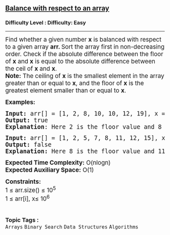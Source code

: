 <h2><a href="https://www.geeksforgeeks.org/problems/balance-with-respect-to-an-array5443/1?page=1&category=Binary%20Search&difficulty=Easy,Medium,Hard&status=unsolved,attempted&sortBy=accuracy">Balance with respect to an array</a></h2><h3>Difficulty Level : Difficulty: Easy</h3><hr><div class="problems_problem_content__Xm_eO"><p style="text-align: left;"><span style="font-size: 14pt;">Find whether a given number <strong>x</strong> is balanced with respect to a given array <strong>arr. </strong>Sort the array first in non-decreasing order. Check </span><span style="font-size: 18.6667px;">if the absolute difference between the floor of </span><strong style="font-size: 18.6667px;">x</strong><span style="font-size: 18.6667px;">&nbsp;and&nbsp;</span><strong style="font-size: 18.6667px;">x</strong><span style="font-size: 18.6667px;">&nbsp;is equal to the absolute difference between the ceil of&nbsp;</span><strong style="font-size: 18.6667px;">x</strong><span style="font-size: 18.6667px;">&nbsp;and&nbsp;</span><strong style="font-size: 18.6667px;">x</strong><span style="font-size: 18.6667px;">.<br></span><span style="font-size: 14pt;"><strong>Note:</strong> The ceiling of </span><strong style="font-size: 14pt;">x</strong><span style="font-size: 14pt;">&nbsp;is the smallest element in the array greater than or equal to </span><strong style="font-size: 14pt;">x</strong><span style="font-size: 14pt;">, and the floor of </span><strong style="font-size: 14pt;">x</strong><span style="font-size: 14pt;"> is the greatest element smaller than or equal to </span><strong style="font-size: 14pt;">x</strong><span style="font-size: 14pt;">.&nbsp;</span></p>
<p><span style="font-size: 14pt;"><strong>Examples:</strong></span></p>
<pre><span style="font-size: 14pt;"><strong>Input: </strong>arr[] = [1, 2, 8, 10, 10, 12, 19], x = 5 
<strong>Output:</strong> true
<strong>Explanation</strong>: Here 2 is the floor value and 8 is the ceil value and (5 - 2) = (8 - 5).  
</span></pre>
<pre><span style="font-size: 14pt;"><strong>Input: </strong>arr[] = [1, 2, 5, 7, 8, 11, 12, 15], x = 9
<strong>Output:</strong> false
<strong>Explanation: </strong>Here 8 is the floor value and 11 is the ceil value and (9 - 8) != (11 - 9).  </span></pre>
<p><span style="font-size: 14pt;"><strong>Expected Time Complexity:</strong> O(nlogn)<br><strong>Expected Auxiliary Space:</strong> O(1)</span></p>
<p><span style="font-size: 14pt;"><strong>Constraints:</strong><br>1 ≤ arr.size() ≤ 10<sup>5</sup><sup><br></sup>1 ≤ arr[i], x≤ 10<sup>6</sup><sup><br></sup></span></p></div><br><p><span style=font-size:18px><strong>Topic Tags : </strong><br><code>Arrays</code>&nbsp;<code>Binary Search</code>&nbsp;<code>Data Structures</code>&nbsp;<code>Algorithms</code>&nbsp;